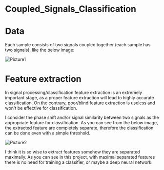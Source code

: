 # Coupled_Signals_Classification

# Data
Each sample consists of two signals coupled together (each sample has two signals), like the below image:

![Picture1](https://user-images.githubusercontent.com/44122487/213175445-412be718-4b86-4d10-a4f9-70a6deddf3d6.png)

# Feature extraction
In signal processing/classification feature extraction is an extremely important stage, as a proper feature extraction will lead to highly accurate classification. On the contrary, poor/blind feature extraction is useless and won't be effective for classification.

I consider the phase shift and/or signal similarity between two signals as the appropriate feature for classification. As you can see from the below image, the extracted feature are completely separate, therefore the classification can be done even with a simple threshold.

![Picture2](https://user-images.githubusercontent.com/44122487/213178967-37a32288-32a0-4189-8365-be2a817921d3.png)


I think it is so wise to extract features somehow they are separated maximally. As you can see in this project, with maximal separated features there is no need for training a classifier, or maybe a deep neural network. 

